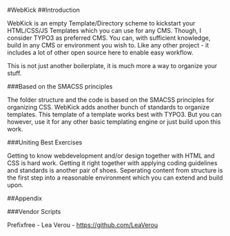 #WebKick
##Introduction


WebKick is an empty Template/Directory scheme to kickstart your HTML/CSS/JS Templates which you can use for any CMS.
Though, I consider TYPO3 as preferred CMS. You can, with sufficient knowledge, build in any CMS or environment you wish to.
Like any other project - it includes a lot of other open source here to enable easy workflow.

This is not just another boilerplate, it is much more a way to organize your stuff.

###Based on the SMACSS principles

The folder structure and the code is based on the SMACSS principles for organizing CSS.
WebKick adds another bunch of standards to organize templates. This template of a template works best with TYPO3. But you can however, use it for any other basic templating engine or just build upon this work.

###Uniting Best Exercises

Getting to know webdevelopment and/or design together with HTML and CSS is hard work. Getting it right together with applying coding guidelines and standards is another pair of shoes. Seperating content from structure is the first step into a reasonable environment which you can extend and build upon. 

##Appendix


###Vendor Scripts

Prefixfree - Lea Verou - https://github.com/LeaVerou